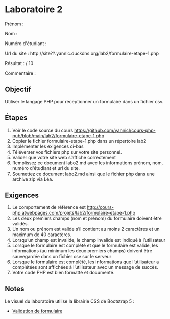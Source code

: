 # Laboratoire 2

Prénom :

Nom : 

Numéro d'étudiant :

Url du site : http://site??.yannic.duckdns.org/lab2/formulaire-etape-1.php

Résultat : / 10

Commentaire :

## Objectif

Utiliser le langage PHP pour réceptionner un formulaire dans un fichier csv.

## Étapes

1. Voir le code source du cours https://github.com/yannicl/cours-php-pub/blob/main/lab2/formulaire-etape-1.php
2. Copier le fichier formulaire-etape-1.php dans un répertoire lab2
3. Implémenter les exigences ci-bas
4. Téléverser vos fichiers php sur votre site personnel.
5. Valider que votre site web s’affiche correctement
6. Remplissez ce document labo2.md avec les informations prénom, nom, numéro d'étudiant et url du site.
7. Soumettez ce document labo2.md ainsi que le fichier php dans une archive zip via Léa.


## Exigences

1. Le comportement de référence est http://cours-php.atwebpages.com/projets/lab2/formulaire-etape-1.php
2. Les deux premiers champs (nom et prénom) du formulaire doivent être validés.
3. Un nom ou prénom est valide s’il contient au moins 2 caractères et un maximum de 40 caractères.
4. Lorsqu’un champ est invalide, le champ invalide est indiqué à l’utilisateur
5. Lorsque le formulaire est complété et que le formulaire est valide, les informations (au minimum les deux premiers champs) doivent être sauvegardée dans un fichier csv sur le serveur
6. Lorsque le formulaire est complété, les informations que l’utilisateur a complétées sont affichées à l’utilisateur avec un message de succès.
7. Votre code PHP est bien formatté et documenté.

## Notes

Le visuel du laboratoire utilise la librairie CSS de Bootstrap 5 :
- [Validation de formulaire](https://getbootstrap.com/docs/5.0/forms/validation/)